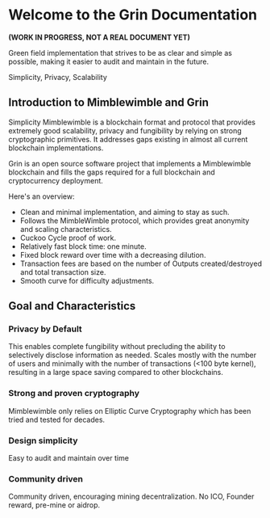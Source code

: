 # Welcome to the Grin Documentation

**(WORK IN PROGRESS, NOT A REAL DOCUMENT YET)**

Green field implementation that strives to be as clear and simple as possible, making it easier to audit and maintain in the future.


Simplicity, Privacy, Scalability

## Introduction to Mimblewimble and Grin
Simplicity
Mimblewimble is a blockchain format and protocol that provides extremely good scalability, privacy and fungibility by relying on strong cryptographic primitives. It addresses gaps existing in almost all current blockchain implementations.

Grin is an open source software project that implements a Mimblewimble blockchain and fills the gaps required for a full blockchain and cryptocurrency deployment.

Here's an overview:

- Clean and minimal implementation, and aiming to stay as such.
- Follows the MimbleWimble protocol, which provides great anonymity and scaling characteristics.
- Cuckoo Cycle proof of work.
- Relatively fast block time: one minute.
- Fixed block reward over time with a decreasing dilution.
- Transaction fees are based on the number of Outputs created/destroyed and total transaction size.
- Smooth curve for difficulty adjustments.

## Goal and Characteristics

### Privacy by Default

This enables complete fungibility without precluding the ability to selectively disclose information as needed.
Scales mostly with the number of users and minimally with the number of transactions (<100 byte kernel), resulting in a large space saving compared to other blockchains.

### Strong and proven cryptography

Mimblewimble only relies on Elliptic Curve Cryptography which has been tried and tested for decades.

### Design simplicity

Easy to audit and maintain over time

### Community driven

Community driven, encouraging mining decentralization. No ICO, Founder reward, pre-mine or aidrop.
